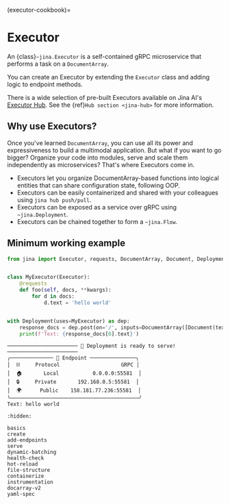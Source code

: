 (executor-cookbook)=
# Executor

An {class}`~jina.Executor` is a self-contained gRPC microservice that performs a task on a `DocumentArray`. 

You can create an Executor by extending the `Executor` class and adding logic to endpoint methods.

There is a wide selection of pre-built Executors available on Jina AI's [Executor Hub](https://cloud.jina.ai/executors). See the {ref}`Hub section <jina-hub>` for more information.

## Why use Executors?

Once you've learned `DocumentArray`, you can use all its power and expressiveness to build a multimodal application.
But what if you want to go bigger? Organize your code into modules, serve and scale them independently as microservices? That's where Executors come in.

- Executors let you organize DocumentArray-based functions into logical entities that can share configuration state, following OOP.
- Executors can be easily containerized and shared with your colleagues using `jina hub push/pull`.
- Executors can be exposed as a service over gRPC using `~jina.Deployment`.
- Executors can be chained together to form a `~jina.Flow`.

## Minimum working example

```python
from jina import Executor, requests, DocumentArray, Document, Deployment


class MyExecutor(Executor):
    @requests
    def foo(self, docs, **kwargs):
        for d in docs:
            d.text = 'hello world'


with Deployment(uses=MyExecutor) as dep:
    response_docs = dep.post(on='/', inputs=DocumentArray([Document(text='hello')]))
    print(f'Text: {response_docs[0].text}')
```

```text
─────────────────────── 🎉 Deployment is ready to serve! ───────────────────────
╭────────────── 🔗 Endpoint ───────────────╮
│  ⛓     Protocol                    GRPC │
│  🏠       Local           0.0.0.0:55581  │
│  🔒     Private       192.168.0.5:55581  │
│  🌍      Public    158.181.77.236:55581  │
╰──────────────────────────────────────────╯
Text: hello world
```

```{toctree}
:hidden:

basics
create
add-endpoints
serve
dynamic-batching
health-check
hot-reload
file-structure
containerize
instrumentation
docarray-v2
yaml-spec
```
